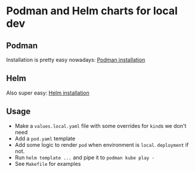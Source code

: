 # Podman and Helm charts for local dev

## Podman

Installation is pretty easy nowadays: [Podman installation](https://podman.io/docs/installation)

## Helm

Also super easy: [Helm installation](https://helm.sh/docs/intro/install/)

## Usage

- Make a `values.local.yaml` file with some overrides for `kind`s we don't need
- Add a `pod.yaml` template
- Add some logic to render `pod` when environment is `local`. `deployment` if not.
- Run `helm template ...` and pipe it to `podman kube play -`
- See `Makefile` for examples
